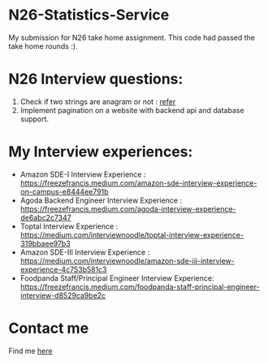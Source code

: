 # N26-Statistics-Service
My submission for N26 take home assignment. This code had passed the take home rounds :).

# N26 Interview questions:
1) Check if two strings are anagram or not : [refer](https://shorturl.at/anrR3)
2) Implement pagination on a website with backend api and database support.

# My Interview experiences:
- Amazon SDE-I Interview Experience : https://freezefrancis.medium.com/amazon-sde-interview-experience-on-campus-e8444ee791b
- Agoda Backend Engineer Interview Experience : https://freezefrancis.medium.com/agoda-interview-experience-de6abc2c7347
- Toptal Interview Experience : https://medium.com/interviewnoodle/toptal-interview-experience-319bbaee97b3
- Amazon SDE-III Interview Experience : https://medium.com/interviewnoodle/amazon-sde-iii-interview-experience-4c753b581c3
- Foodpanda Staff/Principal Engineer Interview Experience: https://freezefrancis.medium.com/foodpanda-staff-principal-engineer-interview-d8529ca9be2c

# Contact me
Find me [here](https://linktr.ee/freeze_francis)
